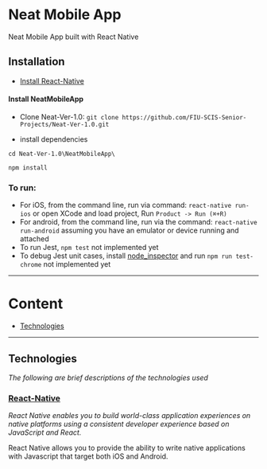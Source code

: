 Neat Mobile App
==================================
Neat Mobile App built with React Native

## Installation

* [Install React-Native](https://facebook.github.io/react-native/docs/getting-started.html#content)

#### Install NeatMobileApp
* Clone Neat-Ver-1.0: `git clone https://github.com/FIU-SCIS-Senior-Projects/Neat-Ver-1.0.git`

* install dependencies

```
cd Neat-Ver-1.0\NeatMobileApp\

npm install
```

### To run:
* For iOS, from the command line, run via command: ```react-native run-ios``` or open XCode and load project, Run ```Product -> Run (⌘+R)```
* For android, from the command line, run via the command: ```react-native run-android``` assuming you have an emulator or device running and attached
* To run Jest, ```npm test``` not implemented yet
* To debug Jest unit cases, install [node_inspector](https://github.com/node-inspector/node-inspector) and run ```npm run test-chrome``` not implemented yet


----------
# Content
- [Technologies](#technologies)
----------

## Technologies
*The following are brief descriptions of the technologies used*

### [React-Native](https://facebook.github.io/react-native/)
*React Native enables you to build world-class application experiences on native platforms using a consistent developer experience based on JavaScript and React.*

React Native allows you to provide the ability to write native applications with Javascript that target both iOS and Android.
